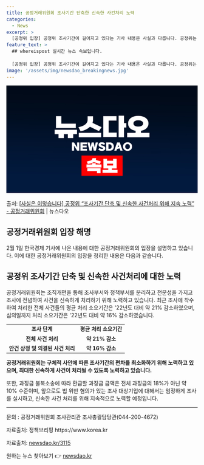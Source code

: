 ```yaml
---
title: 공정거래위원회 조사기간 단축한 신속한 사건처리 노력
categories:
  - News
excerpt: >
  [공정위 입장] 공정위 조사기간이 길어지고 있다는 기사 내용은 사실과 다릅니다. 공정위는 2023.4월 조직…
feature_text: >
  ## whereispost 실시간 뉴스 속보입니다.

  [공정위 입장] 공정위 조사기간이 길어지고 있다는 기사 내용은 사실과 다릅니다. 공정위는 2023.4월 조직…
image: '/assets/img/newsdao_breakingnews.jpg'
---
```


![뉴스다오 속보](/assets/img/newsdao_breakingnews.jpg)

<p>출처: <a href="https://newsdao.kr/3115" rel="dofollow">[사실은 이렇습니다] 공정위 “조사기간 단축 및 신속한 사건처리 위해 지속 노력” - 공정거래위원회</a> | 뉴스다오</p>

<h2 data-ke-size="size26">공정거래위원회 입장 해명</h2>
<p data-ke-size="size16">2월 1일 한국경제 기사에 나온 내용에 대한 공정거래위원회의 입장을 설명하고 있습니다. 이에 대한 공정거래위원회의 입장을 정리한 내용은 다음과 같습니다.</p>

<h2 data-ke-size="size24">공정위 조사기간 단축 및 신속한 사건처리에 대한 노력</h2>
<p data-ke-size="size16">공정거래위원회는 조직개편을 통해 조사부서와 정책부서를 분리하고 전문성을 가지고 조사에 전념하여 사건을 신속하게 처리하기 위해 노력하고 있습니다. 최근 조사에 착수하여 처리한 전체 사건들의 평균 처리 소요기간은 '22년도 대비 약 21% 감소하였으며, 심의일까지 처리 소요기간은 '22년도 대비 약 16% 감소하였습니다.</p>
<table>
  <tr>
    <td style="text-align: center; height: 17px;"><b>조사 단계</b></td>
    <td style="text-align: center; height: 17px;"><b>평균 처리 소요기간</b></td>
  </tr>
  <tr>
    <td style="text-align: center; height: 17px;"><b>전체 사건 처리</b></td>
    <td style="text-align: center; height: 17px;"><b>약 21% 감소</b></td>
  </tr>
  <tr>
    <td style="text-align: center; height: 17px;"><b>안건 상정 및 의결된 사건 처리</b></td>
    <td style="text-align: center; height: 17px;"><b>약 16% 감소</b></td>
  </tr>
</table>

<p data-ke-size="size16"><b>공정거래위원회는 구체적 사안에 따른 조사기간의 편차를 최소화하기 위해 노력하고 있으며, 최대한 신속하게 사건이 처리될 수 있도록 노력하고 있습니다.</b></p>
<p data-ke-size="size16">또한, 과징금 불복소송에 따라 환급할 과징금 금액은 전체 과징금의 18%가 아닌 약 10% 수준이며, 앞으로도 법 위반 혐의가 있는 조사 대상기업에 대해서는 엄정하게 조사를 실시하고, 신속한 사건 처리를 위해 지속적으로 노력할 예정입니다.</p>

<hr>

<p data-ke-size="size16">문의 : 공정거래위원회 조사관리관 조사총괄담당관(044-200-4672) </p>
<p data-ke-size="size16">자료출처: 정책브리핑 https://www.korea.kr</p>
<p data-ke-size="size16">자료출처: <a href="https://newsdao.kr/3115">newsdao.kr/3115</a></p> 

원하는 뉴스 찾아보기 👉 <a href="https://newsdao.kr" rel="dofollow">newsdao.kr</a>


